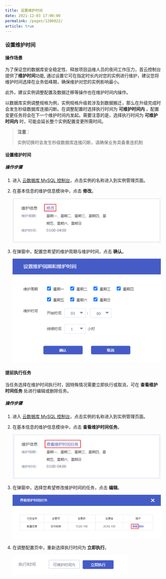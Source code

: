 ```yaml
---
title: 设置维护时间
date: 2021-12-03 17:00:00
permalink: /pages/1206022/
article: true
---
```


### 设置维护时间

#### 操作场景

为了保证您的数据库安全稳定性、释放项目运维人员的夜间工作压力，首云控制台提供了**维护时间**功能, 通过设置它可在指定时长内对您的实例进行维护，建议您将维护时间选择在业务低峰期，确保维护对您的实例影响最小。

此外，建议实例调整配置及数据迁移等操作也在维护时间内操作。

以数据库实例调整规格为例，实例规格升级若涉及到数据搬迁，那么在升级完成时会发生秒级数据库连接闪断。在调整配置时选择执行时间为 **可维护时间内** ，配置变更任务将会在下一个维护时间内发起。需要注意的是，选择执行时间为 **可维护时间内** 时，可能会延长整个实例配置变更所需时间。

> **注意**：
>
> 实例切换时会发生秒级数据库连接闪断，请确保业务具备重连机制

#### 设置维护时间

##### 操作步骤

1. 进入 [云数据库 MySQL 控制台](https://console.capitalonline.net/dbinstances)，点击实例的名称进入到实例管理页面。

2. 在基本信息的维护信息模块中，点击 **修改**。

   ![维护信息-修改](./../../pic/maintenance_console.png)

3. 在弹窗中，配置您希望的维护周期与维护时间，点击 **确认**。

   ![维护信息-调整时间](./../../pic/maintenance_popup.png)

#### 提前执行任务

当任务选择在维护时间执行时，因特殊情况需要立即执行或取消，可在 **查看维护时间任务** 处进行编辑或删除任务。

##### 操作步骤

1. 进入 [云数据库 MySQL 控制台](https://console.capitalonline.net/dbinstances)，点击实例的名称进入到实例管理页面。

2. 在基本信息的维护信息模块中，点击 **查看维护时间任务**。

   ![maintenance_console2](./../../pic/maintenance_console2.png)

3. 在弹窗中，选择您希望修改维护时间的任务，点击 **编辑**。

   ![maintenance_choose](./../../pic/maintenance_choose.png)

4. 在调整配置页中，重新选择执行时间为 **立即执行**。

   ![maintenance_adjust](./../../pic/maintenance_adjust.png)
